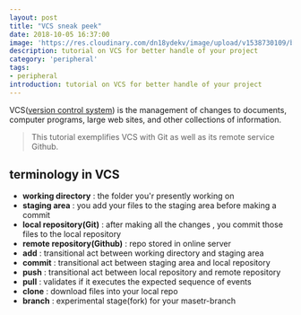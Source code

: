 ```yaml
---
layout: post
title: "VCS sneak peek"
date: 2018-10-05 16:37:00
image: 'https://res.cloudinary.com/dn18ydekv/image/upload/v1538730109/blog_vcs/g_post.jpg'
description: tutorial on VCS for better handle of your project
category: 'peripheral'
tags:
- peripheral
introduction: tutorial on VCS for better handle of your project
---
```

VCS(<a href="https://en.wikipedia.org/wiki/Version_control">version control system</a>) is the management of changes to documents, computer programs, large web sites, and other collections of information.

> This tutorial exemplifies VCS with Git as well as its remote service Github.

## terminology in VCS
- **working directory** : the folder you'r presently working on
- **staging area** : you add your files to the staging area before making a commit
- **local repository(Git)** : after making all the changes , you commit those files to the local repository
- **remote repository(Github)** : repo stored in online server
- **add** : transitional act between working directory and staging area
- **commit** : transitional act between staging area and local repository
- **push** : transitional act between local repository and remote repository
- **pull** : validates if it executes the expected sequence of events
- **clone** : download files into your local repo
- **branch** : experimental stage(fork) for your masetr-branch 

